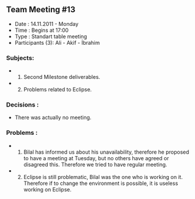 ## Team Meeting #13 ##
  * Date : 14.11.2011 - Monday
  * Time : Begins at 17:00
  * Type : Standart table meeting
  * Participants (3): Ali - Akif - İbrahim

### Subjects: ###
  * 1. Second Milestone deliverables.
  * 2. Problems related to Eclipse.
### Decisions : ###
  * There was actually no meeting.
### Problems : ###
  * 1. Bilal has informed us about his unavailability, therefore he proposed to have a meeting at Tuesday, but no others have agreed or disagreed this. Therefore we tried to have regular meeting.
  * 2. Eclipse is still problematic, Bilal was the one who is working on it. Therefore if to change the environment is possible, it is useless working on Eclipse.